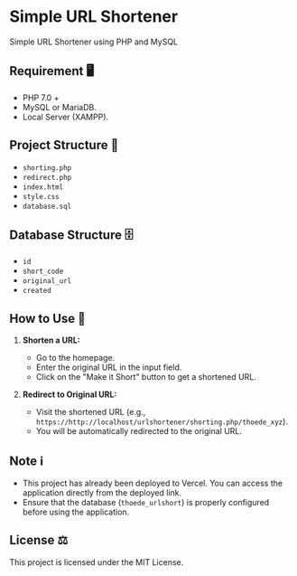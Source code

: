 # Simple URL Shortener

Simple URL Shortener using PHP and MySQL

## Requirement 🖥️

- PHP 7.0 +
- MySQL or MariaDB.
- Local Server (XAMPP).

## Project Structure 📁

- `shorting.php`
- `redirect.php`
- `index.html`
- `style.css`
- `database.sql`
  
## Database Structure 🗄️

- `id`
- `short_code`
- `original_url`
- `created`

## How to Use 📑

1. **Shorten a URL:**
   - Go to the homepage.
   - Enter the original URL in the input field.
   - Click on the "Make it Short" button to get a shortened URL.

2. **Redirect to Original URL:**
   - Visit the shortened URL (e.g., `https://http://localhost/urlshortener/shorting.php/thoede_xyz`).
   - You will be automatically redirected to the original URL.


## Note ℹ️

- This project has already been deployed to Vercel. You can access the application directly from the deployed link.
- Ensure that the database (`thoede_urlshort`) is properly configured before using the application.

## License ⚖️ 

This project is licensed under the MIT License.
